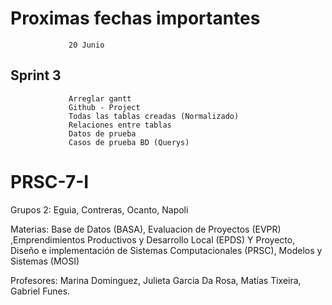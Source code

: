 # Proximas fechas importantes 
  
                 20 Junio

## Sprint 3 
                 Arreglar gantt
                 Github - Project 
                 Todas las tablas creadas (Normalizado)
                 Relaciones entre tablas 
                 Datos de prueba
                 Casos de prueba BD (Querys)

# PRSC-7-I
Grupos 2: Eguia, Contreras, Ocanto, Napoli

Materias: Base de Datos (BASA), Evaluacion de Proyectos (EVPR) ,Emprendimientos Productivos y Desarrollo Local (EPDS) Y Proyecto, Diseño e implementación de Sistemas Computacionales (PRSC), Modelos y Sistemas (MOSI)

Profesores: Marina Dominguez, Julieta Garcia Da Rosa, Matías Tixeira, Gabriel Funes.

